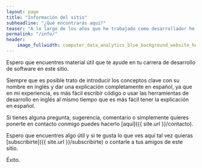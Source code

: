 ```yaml
---
layout: page
title: "Información del sitio"
subheadline: "¿Qué encontrarás aquí?"
teaser: "A lo largo de los años que he trabajado como desarrollador he encontrado pocos sitios que contengan información sobre temas de desarrollo actuales en español."
permalink: "/info/"
header:
    image_fullwidth: computer_data_analytics_blue_background_website_header.jpg
---
```

Espero que encuentres material útil que te ayude en tu carrera de desarrollo de software en este sitio.

Siempre que es posible trato de introducir los conceptos clave con su nombre en inglés y dar una explicación completamente en español, ya que en mi experiencia, es más fácil escribir código o usar las herramientas de desarrollo en inglés al mismo tiempo que es más fácil tener la explicación en español.

Si tienes alguna pregunta, sugerencia, comentario o simplemente quieres ponerte en contacto conmigo puedes hacerlo [aquí]({{ site.url }}/contacto).

Espero que encuentres algo útil y si te gusta lo que ves aquí tal vez quieras [subscribirte]({{ site.url }}/subscribirte) o contarle a tus amigos de este sitio.

Éxito.